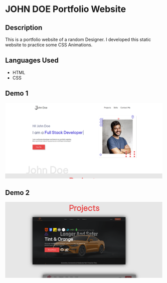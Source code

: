# JOHN DOE Portfolio Website

## Description
This is a portfolio website of a random Designer.
I developed this static website to practice some CSS Animations.

## Languages Used
- HTML
- CSS

## Demo 1
![screenshot-1](screenshot-1.png)

## Demo 2
![screenshot-2](screenshot-2.png)